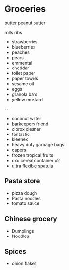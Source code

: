 # Groceries

butter
peanut butter

rolls
ribs

- strawberries
- blueberries
- peaches
- pears
- emmental
- cheddar
- toilet paper
- paper towels
- sesame oil
- eggs
- granola bars
- yellow mustard

--

- coconut water
- barkeepers friend
- clorox cleaner
- fantastic
- kleenex
- heavy duty garbage bags
- capers
- frozen tropical fruits
- oxo cereal container x2
- ultra flexible spatula

## Pasta store

- pizza dough
- Pasta noodles
- tomato sauce

## Chinese grocery

- Dumplings
- Noodles

## Spices

- onion flakes
